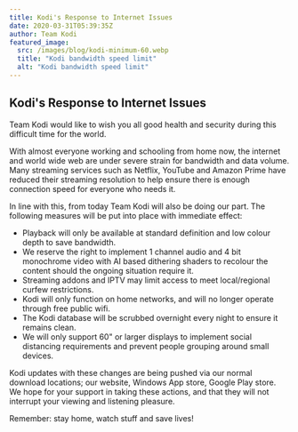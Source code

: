 ```yaml
---
title: Kodi's Response to Internet Issues
date: 2020-03-31T05:39:35Z
author: Team Kodi
featured_image:
  src: /images/blog/kodi-minimum-60.webp
  title: "Kodi bandwidth speed limit"
  alt: "Kodi bandwidth speed limit"
---
```


## Kodi's Response to Internet Issues

Team Kodi would like to wish you all good health and security during this difficult time for the world.

With almost everyone working and schooling from home now, the internet and world wide web are under severe strain for bandwidth and data volume. Many streaming services such as Netflix, YouTube and Amazon Prime have reduced their streaming resolution to help ensure there is enough connection speed for everyone who needs it.

In line with this, from today Team Kodi will also be doing our part. The following measures will be put into place with immediate effect:

- Playback will only be available at standard definition and low colour depth to save bandwidth.
- We reserve the right to implement 1 channel audio and 4 bit monochrome video with AI based dithering shaders to recolour the content should the ongoing situation require it.
- Streaming addons and IPTV may limit access to meet local/regional curfew restrictions.
- Kodi will only function on home networks, and will no longer operate through free public wifi.
- The Kodi database will be scrubbed overnight every night to ensure it remains clean.
- We will only support 60" or larger displays to implement social distancing requirements and prevent people grouping around small devices.

Kodi updates with these changes are being pushed via our normal download locations; our website, Windows App store, Google Play store. We hope for your support in taking these actions, and that they will not interrupt your viewing and listening pleasure.

Remember: stay home, watch stuff and save lives!
